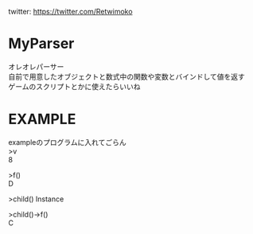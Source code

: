 twitter: https://twitter.com/Retwimoko
# MyParser
オレオレパーサー  
自前で用意したオブジェクトと数式中の関数や変数とバインドして値を返す  
ゲームのスクリプトとかに使えたらいいね  

# EXAMPLE  
exampleのプログラムに入れてごらん  
\>v  
 8  
  
\>f()    
 D  

\>child()
 Instance
   
\>child()->f()  
 C  
  

